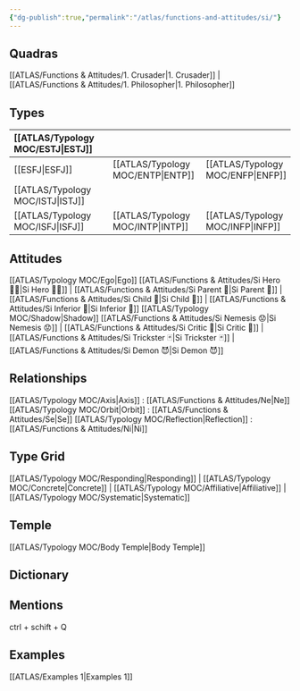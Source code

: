 ```yaml
---
{"dg-publish":true,"permalink":"/atlas/functions-and-attitudes/si/"}
---
```



## Quadras
[[ATLAS/Functions & Attitudes/1. Crusader\|1. Crusader]] | [[ATLAS/Functions & Attitudes/1. Philosopher\|1. Philosopher]] 

## Types 

| [[ATLAS/Typology MOC/ESTJ\|ESTJ]]&nbsp; | |   | |
|:---------------|:-----------|:---------------|:---------------|
| [[ESFJ\|ESFJ]]       |  | [[ATLAS/Typology MOC/ENTP\|ENTP]]&nbsp; | [[ATLAS/Typology MOC/ENFP\|ENFP]]       |
| [[ATLAS/Typology MOC/ISTJ\|ISTJ]]       |  |   |    |
| [[ATLAS/Typology MOC/ISFJ\|ISFJ]]&nbsp; |  |  [[ATLAS/Typology MOC/INTP\|INTP]]      | [[ATLAS/Typology MOC/INFP\|INFP]]       |  

## Attitudes
[[ATLAS/Typology MOC/Ego\|Ego]]
[[ATLAS/Functions & Attitudes/Si Hero 🦸‍♂️\|Si Hero 🦸‍♂️]] | [[ATLAS/Functions & Attitudes/Si Parent 🤰\|Si Parent 🤰]] | [[ATLAS/Functions & Attitudes/Si Child 🧒\|Si Child 🧒]] | [[ATLAS/Functions & Attitudes/Si Inferior 👶\|Si Inferior 👶]]
[[ATLAS/Typology MOC/Shadow\|Shadow]] 
[[ATLAS/Functions & Attitudes/Si Nemesis 😟\|Si Nemesis 😟]] | [[ATLAS/Functions & Attitudes/Si Critic 👵\|Si Critic 👵]] | [[ATLAS/Functions & Attitudes/Si Trickster 🃏\|Si Trickster 🃏]] | [[ATLAS/Functions & Attitudes/Si Demon 😈\|Si Demon 😈]]

## Relationships 
[[ATLAS/Typology MOC/Axis\|Axis]] : [[ATLAS/Functions & Attitudes/Ne\|Ne]]
[[ATLAS/Typology MOC/Orbit\|Orbit]] : [[ATLAS/Functions & Attitudes/Se\|Se]]
[[ATLAS/Typology MOC/Reflection\|Reflection]]  :[[ATLAS/Functions & Attitudes/Ni\|Ni]] 

## Type Grid 
[[ATLAS/Typology MOC/Responding\|Responding]] | [[ATLAS/Typology MOC/Concrete\|Concrete]] | [[ATLAS/Typology MOC/Affiliative\|Affiliative]] | [[ATLAS/Typology MOC/Systematic\|Systematic]] 

## Temple 
[[ATLAS/Typology MOC/Body Temple\|Body Temple]]

## Dictionary


## Mentions 
ctrl + schift + Q

## Examples 
[[ATLAS/Examples 1\|Examples 1]] 
